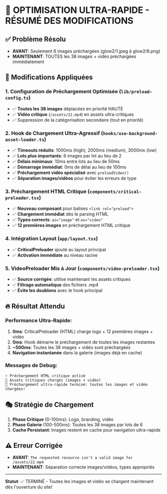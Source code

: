 # 🚀 OPTIMISATION ULTRA-RAPIDE - RÉSUMÉ DES MODIFICATIONS

## ✅ Problème Résolu
- **AVANT**: Seulement 6 images préchargées (glow2/1.jpeg à glow2/6.png)
- **MAINTENANT**: TOUTES les 38 images + vidéo préchargées immédiatement

## 🎯 Modifications Appliquées

### 1. **Configuration de Préchargement Optimisée** (`lib/preload-config.ts`)
- ✅ **Toutes les 38 images** déplacées en priorité HAUTE
- ✅ **Vidéo critique** (`/assets/22.mp4`) en assets ultra-critiques
- ✅ Suppression de la catégorisation secondaire (tout en priorité)

### 2. **Hook de Chargement Ultra-Agressif** (`hooks/use-background-asset-loader.ts`)
- ✅ **Timeouts réduits**: 1000ms (high), 2000ms (medium), 3000ms (low)
- ✅ **Lots plus importants**: 6 images par lot au lieu de 2
- ✅ **Délais minimaux**: 10ms entre lots au lieu de 50ms
- ✅ **Démarrage immédiat**: 0ms de délai au lieu de 100ms
- ✅ **Préchargement vidéo spécialisé** avec `preloadVideo()`
- ✅ **Séparation images/vidéos** pour éviter les erreurs de type

### 3. **Préchargement HTML Critique** (`components/critical-preloader.tsx`)
- ✅ **Nouveau composant** pour balises `<link rel="preload">`
- ✅ **Chargement immédiat** dès le parsing HTML
- ✅ **Types corrects**: `as="image"` et `as="video"`
- ✅ **12 premières images** en préchargement HTML critique

### 4. **Intégration Layout** (`app/layout.tsx`)
- ✅ **CriticalPreloader** ajouté au layout principal
- ✅ **Activation immédiate** au niveau racine

### 5. **VideoPreloader Mis à Jour** (`components/video-preloader.tsx`)
- ✅ **Source corrigée**: utilise maintenant les assets critiques
- ✅ **Filtrage automatique** des fichiers .mp4
- ✅ **Évite les doublons** avec le hook principal

## 🔥 Résultat Attendu

### Performance Ultra-Rapide:
1. **0ms**: CriticalPreloader (HTML) charge logo + 12 premières images + vidéo
2. **0ms**: Hook démarre le préchargement de toutes les images restantes
3. **~500ms**: Toutes les 38 images + vidéo sont préchargées
4. **Navigation instantanée** dans la galerie (images déjà en cache)

### Messages de Debug:
```
⚡ Préchargement HTML critique activé
🎯 Assets critiques chargés (images + vidéo)  
🚀 Préchargement ultra-rapide terminé: toutes les images et vidéo chargées!
```

## 🎭 Stratégie de Chargement

1. **Phase Critique** (0-100ms): Logo, branding, vidéo
2. **Phase Galerie** (100-500ms): Toutes les 38 images par lots de 6
3. **Cache Persistant**: Images restent en cache pour navigation ultra-rapide

## ⚠️ Erreur Corrigée
- **AVANT**: `The requested resource isn't a valid image for /assets/22.mp4`
- **MAINTENANT**: Séparation correcte images/vidéos, types appropriés

---

**Statut**: ✅ TERMINÉ - Toutes les images et vidéo se chargent maintenant dès l'ouverture du site!
